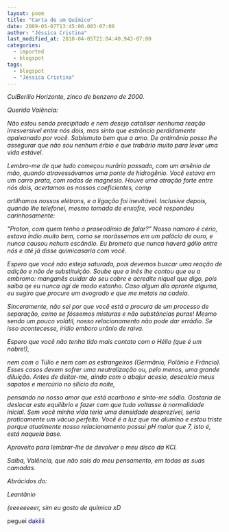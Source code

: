 ```yaml
---
layout: poem
title: "Carta de um Químico"
date: 2009-05-07T13:45:00.003-07:00
author: "Jéssica Cristina"
last_modified_at: 2010-04-05T21:04:40.943-07:00
categories:
  - imported
  - blogspot
tags:
  - blogspot
  - "Jéssica Cristina"
---
```


<span style="font-style: italic;">CulBerílio Horizonte, zinco de benzeno de 2000.

</span><span style="font-style: italic;">Querida Valência:

</span><span style="font-style: italic;">Não estou sendo precipitado e nem desejo catalisar nenhuma reação irresversível entre nós dois, mas sinto que estrôncio perdidamente apaixonado por você. Sabismuto bem que a amo. De antimônio posso lhe assegurar que não sou nenhum érbio e que trabário muito para levar uma vida estável.

</span><span style="font-style: italic;">Lembro-me de que tudo começou nurârio passado, com um arsênio de mão, quando atravessávamos uma ponte de hidrogênio. Você estava em um carro prata, com rodas de magnésio. Houve uma atração forte entre nós dois, acertamos os nossos coeficientes, comp

</span><span style="font-style: italic;">artilhamos nossos elétrons, e a ligação foi inevitável. Inclusive depois, quando lhe telefonei, mesmo tomada de enxofre, você respondeu carinhosamente:

</span><span style="font-style: italic;">"Proton, com quem tenho o praseodímio de falar?" Nosso namoro é cério, estava índio muito bem, como se morássemos em um palácio de ouro, e nunca causou nehum escândio. Eu brometo que nunca haverá gálio entre nós e até já disse quimicasaria com você.

</span><span style="font-style: italic;">Espero que você não esteja saturada, pois devemos buscar uma reação de adição e não de substituição. Soube que a Inês lhe contou que eu a embromo: manganês cuidar do seu cobre e acredite níquel que digo, pois saiba qe eu nunca agi de modo estanho. Caso algum dia apronte alguma, eu sugiro que procure um avogrado e que me metais na cadeia.

</span><span style="font-style: italic;">Sinceramente, não sei por que você está a procura de um processo de separação, como se fóssemos misturas e não substâncias puras! Mesmo sendo um pouco volátil, nosso relacionamento não pode dar errádio. Se isso acontecesse, irídio emboro urânio de raiva.

</span><span style="font-style: italic;">Espero que você não tenha tido mais contato com o Hélio (que é um nobre!),

</span><span style="font-style: italic;">nem com o Túlio e nem com os estrangeiros (Germânio, Polônio e Frâncio). Esses casos devem sofrer uma neutralização ou, pelo menos, uma grande diluição. Antes de deitar-me, ainda com o abajur acesio, descalcio meus sapatos e mercúrio no silício da noite,

</span><span style="font-style: italic;">pensando no nosso amor que está acarbono e sinto-me sódio. Gostaria de deslocar este equilíbrio e fazer com que tudo voltasse à normalidade inicial. Sem você minha vida teria uma densidade desprezível, seria praticamente um vácuo perfeito. Você é a luz que me alumíno e estou triste porque atualmente nosso relacionamento possui pH maior que 7, isto é, está naquela base.

</span><span style="font-style: italic;">Aproveito para lembrar-lhe de devolver o meu disco da KCl.

</span><span style="font-style: italic;">Saiba, Valência, que não sais do meu pensamento, em todas as suas camadas.

</span><span style="font-style: italic;">Abrácidos do:

</span><span style="font-style: italic;">Leantânio 

</span><span style="font-style: italic;">(eeeeeeeer, sim eu gosto de química xD 

peguei </span><span style="color: rgb(0, 0, 153);">dakiiii</span>